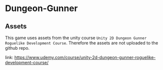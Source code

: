 # Dungeon-Gunner

## Assets

This game uses assets from the unity course `Unity 2D Dungeon Gunner Roguelike Development Course`.
Therefore the assets are not uploaded to the github repo.

link: 
https://www.udemy.com/course/unity-2d-dungeon-gunner-roguelike-development-course/

